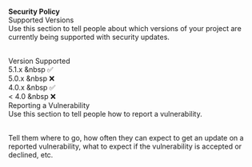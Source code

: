 <b>Security Policy</b><br>
Supported Versions<br>
Use this section to tell people about which versions of your project are currently being supported with security updates.<br><br>

Version	  Supported<br>
5.1.x &nbsp ✅<br>
5.0.x	&nbsp ❌<br>
4.0.x	&nbsp ✅<br>
< 4.0	&nbsp ❌<br>
Reporting a Vulnerability<br>
Use this section to tell people how to report a vulnerability.<br><br>

Tell them where to go, how often they can expect to get an update on a reported vulnerability, what to expect if the vulnerability is accepted or declined, etc.
